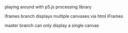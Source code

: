 playing around with p5.js processing library

iframes branch displays multiple canvases via html iFrames

master branch can only display a single canvas 
